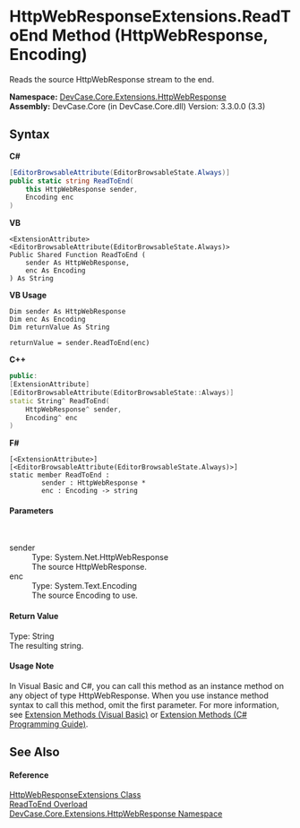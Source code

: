 # HttpWebResponseExtensions.ReadToEnd Method (HttpWebResponse, Encoding)
 

Reads the source HttpWebResponse stream to the end.

**Namespace:**&nbsp;<a href="N_DevCase_Core_Extensions_HttpWebResponse">DevCase.Core.Extensions.HttpWebResponse</a><br />**Assembly:**&nbsp;DevCase.Core (in DevCase.Core.dll) Version: 3.3.0.0 (3.3)

## Syntax

**C#**<br />
``` C#
[EditorBrowsableAttribute(EditorBrowsableState.Always)]
public static string ReadToEnd(
	this HttpWebResponse sender,
	Encoding enc
)
```

**VB**<br />
``` VB
<ExtensionAttribute>
<EditorBrowsableAttribute(EditorBrowsableState.Always)>
Public Shared Function ReadToEnd ( 
	sender As HttpWebResponse,
	enc As Encoding
) As String
```

**VB Usage**<br />
``` VB Usage
Dim sender As HttpWebResponse
Dim enc As Encoding
Dim returnValue As String

returnValue = sender.ReadToEnd(enc)
```

**C++**<br />
``` C++
public:
[ExtensionAttribute]
[EditorBrowsableAttribute(EditorBrowsableState::Always)]
static String^ ReadToEnd(
	HttpWebResponse^ sender, 
	Encoding^ enc
)
```

**F#**<br />
``` F#
[<ExtensionAttribute>]
[<EditorBrowsableAttribute(EditorBrowsableState.Always)>]
static member ReadToEnd : 
        sender : HttpWebResponse * 
        enc : Encoding -> string 

```


#### Parameters
&nbsp;<dl><dt>sender</dt><dd>Type: System.Net.HttpWebResponse<br />The source HttpWebResponse.</dd><dt>enc</dt><dd>Type: System.Text.Encoding<br />The source Encoding to use.</dd></dl>

#### Return Value
Type: String<br />The resulting string.

#### Usage Note
In Visual Basic and C#, you can call this method as an instance method on any object of type HttpWebResponse. When you use instance method syntax to call this method, omit the first parameter. For more information, see <a href="https://docs.microsoft.com/dotnet/visual-basic/programming-guide/language-features/procedures/extension-methods">Extension Methods (Visual Basic)</a> or <a href="https://docs.microsoft.com/dotnet/csharp/programming-guide/classes-and-structs/extension-methods">Extension Methods (C# Programming Guide)</a>.

## See Also


#### Reference
<a href="T_DevCase_Core_Extensions_HttpWebResponse_HttpWebResponseExtensions">HttpWebResponseExtensions Class</a><br /><a href="Overload_DevCase_Core_Extensions_HttpWebResponse_HttpWebResponseExtensions_ReadToEnd">ReadToEnd Overload</a><br /><a href="N_DevCase_Core_Extensions_HttpWebResponse">DevCase.Core.Extensions.HttpWebResponse Namespace</a><br />